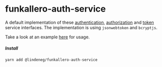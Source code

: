 # funkallero-auth-service

A default implementation of these [authentication](https://github.com/Lindeneg/funkallero/blob/master/packages/funkallero-core/src/service/authentication-service.ts), [authorization](https://github.com/Lindeneg/funkallero/blob/master/packages/funkallero-core/src/service/authorization-service.ts) and [token](https://github.com/Lindeneg/funkallero/blob/master/packages/funkallero-core/src/service/token-service.ts) service interfaces. The implementation is using `jsonwebtoken` and `bcryptjs`.

Take a look at an example [here](https://github.com/Lindeneg/funkallero/tree/master/example) for usage.

##### Install

`yarn add @lindeneg/funkallero-auth-service`
